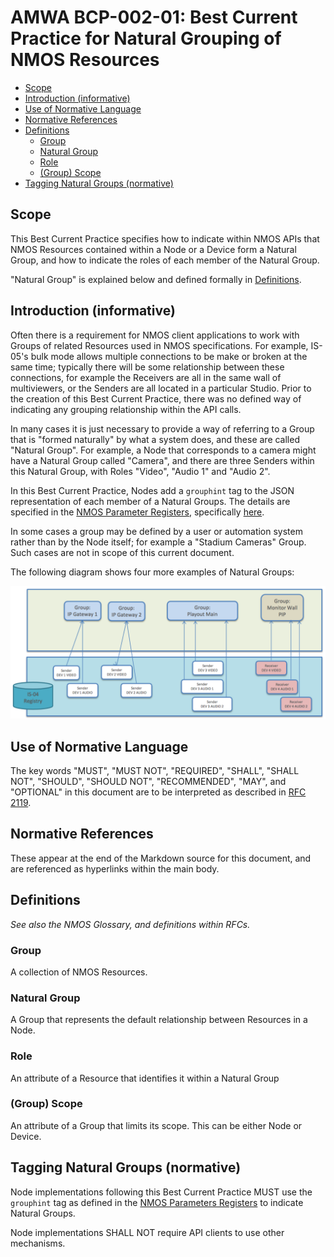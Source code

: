 # AMWA BCP-002-01: Best Current Practice for Natural Grouping of NMOS Resources

[//]: # (ToC goes after this comment. Generate with gen-toc.sh <this-file> and paste in.)

- [Scope](#scope)
- [Introduction (informative)](#introduction-informative)
- [Use of Normative Language](#use-of-normative-language)
- [Normative References](#normative-references)
- [Definitions](#definitions)
  - [Group](#group)
  - [Natural Group](#natural-group)
  - [Role](#role)
  - [(Group) Scope](#scope-1)
- [Tagging Natural Groups (normative)](#tagging-natural-groups-normative)

[//]: # (ToC goes before this comment)

## Scope

This Best Current Practice specifies how to indicate within NMOS APIs that NMOS Resources
contained within a Node or a Device form a Natural Group,
and how to indicate the roles of each member of the Natural Group.

"Natural Group" is explained below and defined formally in [Definitions](#natural-group).

## Introduction (informative)

Often there is a requirement for NMOS client applications to work with Groups of related Resources
used in NMOS specifications. For example, IS-05's bulk mode allows multiple connections to be make
or broken at the same time; typically there will be some relationship between these connections,
for example the Receivers are all in the same wall of multiviewers, or the Senders are all located
in a particular Studio. Prior to the creation of this Best Current Practice, there was no defined
way of indicating any grouping relationship within the API calls.

In many cases it is just necessary to provide a way of referring to a Group that is
"formed naturally" by what a system does, and these are called "Natural Group".
For example, a Node that corresponds to a camera might have a Natural Group called "Camera",
and there are three Senders within this Natural Group, with Roles "Video", "Audio 1" and "Audio 2".

In this Best Current Practice, Nodes add a `grouphint` tag to the JSON representation
of each member of a Natural Groups. The details are specified in the [NMOS Parameter Registers][NPR], specifically [here][NPR-TAGS-GROUPHINT].

In some cases a group may be defined by a user or automation system rather than by the Node itself;
for example a "Stadium Cameras" Group. Such cases are not in scope of this current document.

The following diagram shows four more examples of Natural Groups:

![Group examples](images/group-example.png)

## Use of Normative Language

The key words "MUST", "MUST NOT", "REQUIRED", "SHALL", "SHALL NOT", "SHOULD", "SHOULD NOT", "RECOMMENDED", "MAY", and "OPTIONAL" in this document are to be interpreted as described in [RFC 2119][RFC-2119].

## Normative References

These appear at the end of the Markdown source for this document,
and are referenced as hyperlinks within the main body.

## Definitions

_See also the NMOS Glossary, and definitions within RFCs._

### Group

A collection of NMOS Resources.

### Natural Group

A Group that represents the default relationship between Resources in a Node.

### Role

An attribute of a Resource that identifies it within a Natural Group

### (Group) Scope

An attribute of a Group that limits its scope. This can be either Node or Device.

## Tagging Natural Groups (normative)

Node implementations following this Best Current Practice MUST use the `grouphint` tag as defined in the [NMOS Parameters Registers][NPR-TAGS-GROUPHINT] to indicate Natural Groups.

Node implementations SHALL NOT require API clients to use other mechanisms.

[//]: ## (References)

[//]: ### (Normative)

[RFC-2119]: https://tools.ietf.org/html/rfc2119
"Key words for use in RFCs to Indicate Requirement Levels"

[NPR-TAGS-GROUPHINT]: https://amwa-tv.github.io/nmos-parameter-registers/tags/grouphint.html
"Tags Group Hints"

[//]: ### (Informative)

[NPR]: https://amwa-tv.github.io/nmos-parameter-registers
"NMOS Parameter Registers"